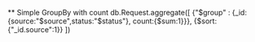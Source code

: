 ** Simple GroupBy with count
db.Request.aggregate([
    {"$group" : {_id:{source:"$source",status:"$status"}, count:{$sum:1}}},
    {$sort:{"_id.source":1}}
])
